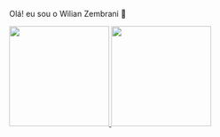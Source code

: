 Olá! eu sou o Wilian Zembrani 👋

<div>
  <a href='https://github.com/WilianZembrani'>
  <img height='180em' src='https://github-readme-stats.vercel.app/api?username=WilianZembrani&show_icons=true&theme=dracula&include_all_commits=true&count_private=true'>
  <img height='180em' src='https://github-readme-stats.vercel.app/api/top-langs/&username=WilianZembrani&layout=compact$langs_count=16&theme-dracula'>
  </a>
</div>

